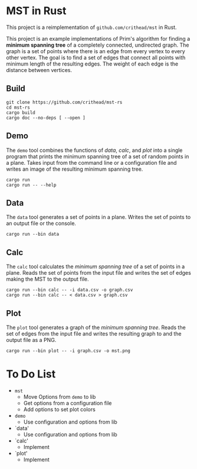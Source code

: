 # MST in Rust

This project is a reimplementation of `github.com/crithead/mst` in Rust.

This project is an example implementations of Prim's algorithm for finding
a __minimum spanning tree__ of a completely connected, undirected graph. The
graph is a set of points where there is an edge from every vertex to every
other vertex. The goal is to find a set of edges that connect all points
with minimum length of the resulting edges. The weight of each edge is the
distance between vertices.

## Build

```shell
git clone https://github.com/crithead/mst-rs
cd mst-rs
cargo build
cargo doc --no-deps [ --open ]
```

## Demo

The `demo` tool combines the functions of _data_, _calc_, and _plot_ into a
single program that prints the minimum spanning tree of a set of random points
in a plane.  Takes input from the command line or a configuration file and
writes an image of the resulting minimum spanning tree.

```shell
cargo run
cargo run -- --help
```

## Data

The `data` tool generates a set of points in a plane.
Writes the set of points to an output file or the console.

```shell
cargo run --bin data
```

## Calc

The `calc` tool calculates the _minimum spanning tree_ of a set of points in a
plane.  Reads the set of points from the input file and writes the set of edges
making the MST to the output file.

```shell
cargo run --bin calc -- -i data.csv -o graph.csv
cargo run --bin calc -- < data.csv > graph.csv
```

## Plot

The `plot` tool generates a graph of the _minimum spanning tree_.
Reads the set of edges from the input file and writes the resulting graph to
and the output file as a PNG.

```shell
cargo run --bin plot -- -i graph.csv -o mst.png
```

# To Do List

- `mst`
  - Move Options from `demo` to lib
  - Get options from a configuration file
  - Add options to set plot colors
- `demo`
  - Use configuration and options from lib
- `data'
  - Use configuration and options from lib
- `calc'
  - Implement
- `plot'
  - Implement

